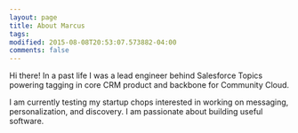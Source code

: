 ```yaml
---
layout: page
title: About Marcus
tags: 
modified: 2015-08-08T20:53:07.573882-04:00
comments: false
---
```


Hi there! In a past life I was a lead engineer behind Salesforce Topics powering tagging in core CRM product and backbone for Community Cloud.  


I am currently testing my startup chops interested in working on messaging, personalization, and discovery. I am passionate about building useful software.
